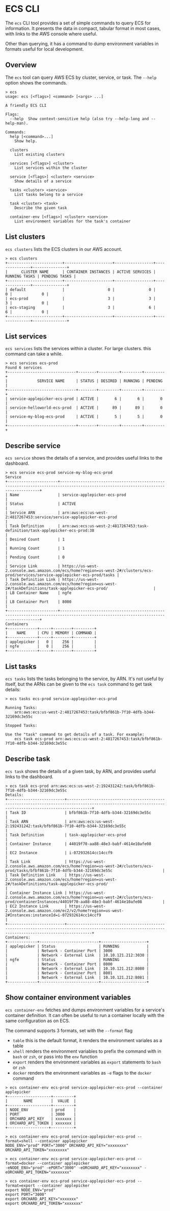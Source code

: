 # ECS CLI

The `ecs` CLI tool provides a set of simple commands to query ECS for information. It presents the
data in compact, tabular format in most cases, with links to the AWS console where useful.

Other than querying, it has a command to dump environment variables in formats useful for local
development.

## Overview

The `ecs` tool can query AWS ECS by cluster, service, or task. The `--help` option shows the
commands.

```
> ecs
usage: ecs [<flags>] <command> [<args> ...]

A friendly ECS CLI

Flags:
  --help  Show context-sensitive help (also try --help-long and --help-man).

Commands:
  help [<command>...]
    Show help.

  clusters
    List existing clusters

  services [<flags>] <cluster>
    List services within the cluster

  service [<flags>] <cluster> <service>
    Show details of a service

  tasks <cluster> <service>
    List tasks belong to a service

  task <cluster> <task>
    Describe the given task

  container-env [<flags>] <cluster> <service>
    List environment variables for the task's container
```

## List clusters

`ecs clusters` lists the ECS clusters in our AWS account.

```
> ecs clusters
+------------------------+---------------------+-----------------+---------------+---------------+
|      CLUSTER NAME      | CONTAINER INSTANCES | ACTIVE SERVICES | RUNNING TASKS | PENDING TASKS |
+------------------------+---------------------+-----------------+---------------+---------------+
| default                |                   0 |               0 |             0 |             0 |
| ecs-prod               |                   3 |               3 |             3 |             0 |
| ecs-staging            |                   3 |               6 |             6 |             0 |
+------------------------+---------------------+-----------------+---------------+---------------+
```

## List services

`ecs services` lists the services within a cluster. For large clusters. this command can take a
while.

```
> ecs services ecs-prod
Found 6 services
+------------------------------+--------+---------+---------+---------+
|             SERVICE NAME     | STATUS | DESIRED | RUNNING | PENDING |
+------------------------------+--------+---------+---------+---------+
| service-applepicker-ecs-prod | ACTIVE |       6 |       6 |       0 |
| service-helloworld-ecs-prod  | ACTIVE |      89 |      89 |       0 |
| service-my-blog-ecs-prod     | ACTIVE |       5 |       5 |       0 |
+------------------------------+--------+---------+---------+---------+
```

## Describe service

`ecs service` shows the details of a service, and provides useful links to the dashboard.

```
> ecs service ecs-prod service-my-blog-ecs-prod
Service
+----------------------+-----------------------------------------------------------------------------------------------------------------------------------+
| Name                 | service-applepicker-ecs-prod                                                                                                      |
| Status               | ACTIVE                                                                                                                            |
| Service ARN          | arn:aws:ecs:us-west-2:4817267453:service/service-applepicker-ecs-prod                                                             |
| Task Definition      | arn:aws:ecs:us-west-2:4817267453:task-definition/task-applepicker-ecs-prod:38                                                     |
| Desired Count        | 1                                                                                                                                 |
| Running Count        | 1                                                                                                                                 |
| Pending Count        | 0                                                                                                                                 |
| Service Link         | https://us-west-2.console.aws.amazon.com/ecs/home?region=us-west-2#/clusters/ecs-prod/services/service-applepicker-ecs-prod/tasks |
| Task Definition Link | https://us-west-2.console.aws.amazon.com/ecs/home?region=us-west-2#/taskDefinitions/task-applepicker-ecs-prod/                    |
| LB Container Name    | ngfe                                                                                                                              |
| LB Container Port    | 8000                                                                                                                              |
+----------------------+-----------------------------------------------------------------------------------------------------------------------------------+
Containers
+-------------+-----+--------+---------+
|    NAME     | CPU | MEMORY | COMMAND |
+-------------+-----+--------+---------+
| applepicker |   0 |    256 |         |
| ngfe        |   0 |    256 |         |
+-------------+-----+--------+---------+
```

## List tasks

`ecs tasks` lists the tasks belonging to the service, by ARN. It's not useful by itself, but the
ARNs can be given to the `ecs task` command to get task details:

```
> ecs tasks ecs-prod service-applepicker-ecs-prod

Running Tasks:
	arn:aws:ecs:us-west-2:4817267453:task/bfbf861b-7f10-4dfb-b344-32169dc3e55c

Stopped Tasks:

Use the "task" command to get details of a task. For example:
	ecs task ecs-prod arn:aws:ecs:us-west-2:4817267453:task/bfbf861b-7f10-4dfb-b344-32169dc3e55c
```

## Describe task

`ecs task` shows the details of a given task, by ARN, and provides useful links to the dashboard.

```
> ecs task ecs-prod arn:aws:ecs:us-west-2:192431242:task/bfbf861b-7f10-4dfb-b344-32169dc3e55c
Details:
+-------------------------+-------------------------------------------------------------------------------------------------------------------------------------------------------+
| Task ID                 | bfbf861b-7f10-4dfb-b344-32169dc3e55c                                                                                                                  |
| Task ARN                | arn:aws:ecs:us-west-2:192431242:task/bfbf861b-7f10-4dfb-b344-32169dc3e55c                                                                             |
| Task Definition         | task-applepicker-ecs-prod                                                                                                                             |
| Container Instance      | 44019f70-aa88-48e3-babf-4614e10afe08                                                                                                                  |
| EC2 Instance            | i-072932614cc14ccf9                                                                                                                                   |
| Task Link               | https://us-west-2.console.aws.amazon.com/ecs/home?region=us-west-2#/clusters/ecs-prod/tasks/bfbf861b-7f10-4dfb-b344-32169dc3e55c                      |
| Task Definition Link    | https://us-west-2.console.aws.amazon.com/ecs/home?region=us-west-2#/taskDefinitions/task-applepicker-ecs-prod/                                        |
| Container Instance Link | https://us-west-2.console.aws.amazon.com/ecs/home?region=us-west-2#/clusters/ecs-prod/containerInstances/44019f70-aa88-48e3-babf-4614e10afe08         |
| EC2 Instance Link       | https://us-west-2.console.aws.amazon.com/ec2/v2/home?region=us-west-2#Instances:instanceId=i-072932614cc14ccf9                                        |
+-------------------------+-------------------------------------------------------------------------------------------------------------------------------------------------------+
Containers:
+-------------+--------------------------+--------------------+
| applepicker | Status                   | RUNNING            |
|             | Network - Container Port | 3000               |
|             | Network - External Link  | 10.10.121.212:3030 |
| ngfe        | Status                   | RUNNING            |
|             | Network - Container Port | 8000               |
|             | Network - External Link  | 10.10.121.212:8080 |
|             | Network - Container Port | 8001               |
|             | Network - External Link  | 10.10.121.212:8081 |
+-------------+--------------------------+--------------------+
```

## Show container environment variables

`ecs container-env` fetches and dumps environment variables for a service's container definition. It
can often be useful to run a container locally with the same configuration as on ECS.

The command supports 3 formats, set with the `--format` flag

- `table` this is the default format, it renders the environment variales as a table
- `shell` renders the environment variables to prefix the command with in `bash` or `zsh`, or pass
into the `env` function
- `export` renders the environment variables as `export` statements to `bash` or `zsh`
- `docker` renders the environment variables as `-e` flags to the `docker` command

```
> ecs container-env ecs-prod service-applepicker-ecs-prod --container applepicker
+-------------------+---------+
|       NAME        |  VALUE  |
+-------------------+---------+
| NODE_ENV          | prod    |
| PORT              | 3000    |
| ORCHARD_API_KEY   | xxxxxxx |
| ORCHARD_API_TOKEN | xxxxxxx |
+------------------+----------+

> ecs container-env ecs-prod service-applepicker-ecs-prod --format=shell --container applepicker
NODE_ENV="prod" PORT="3000" ORCHARD_API_KEY="xxxxxxxx" ORCHARD_API_TOKEN="xxxxxxxx"

> ecs container-env ecs-prod service-applepicker-ecs-prod --format=docker --container applepicker
-eNODE_ENV="prod" -ePORT="3000" -eORCHARD_API_KEY="xxxxxxxx" -eORCHARD_API_TOKEN="xxxxxxxx"

> ecs container-env ecs-prod service-applepicker-ecs-prod --format=export --container applepicker
export NODE_ENV="prod"
export PORT="3000"
export ORCHARD_API_KEY="xxxxxxx"
export ORCHARD_API_TOKEN="xxxxxxx"
```
